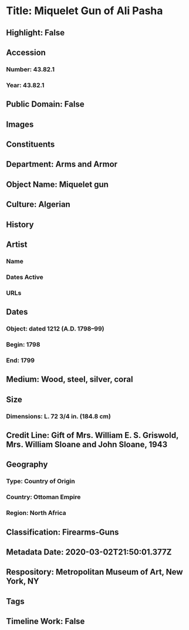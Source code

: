 # Title: Miquelet Gun of Ali Pasha
## Highlight: False
## Accession
### Number: 43.82.1
### Year: 43.82.1
## Public Domain: False
## Images
## Constituents
## Department: Arms and Armor
## Object Name: Miquelet gun
## Culture: Algerian
## History
## Artist
### Name
### Dates Active
### URLs
## Dates
### Object: dated 1212 (A.D. 1798–99)
### Begin: 1798
### End: 1799
## Medium: Wood, steel, silver, coral
## Size
### Dimensions: L. 72 3/4 in. (184.8 cm)
## Credit Line: Gift of Mrs. William E. S. Griswold, Mrs. William Sloane and John Sloane, 1943
## Geography
### Type: Country of Origin
### Country: Ottoman Empire
### Region: North Africa
## Classification: Firearms-Guns
## Metadata Date: 2020-03-02T21:50:01.377Z
## Respository: Metropolitan Museum of Art, New York, NY
## Tags
## Timeline Work: False